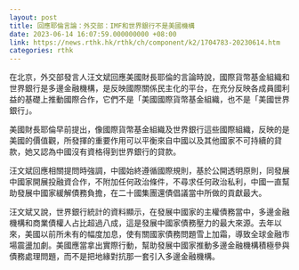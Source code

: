 ```yaml
---
layout: post
title: 回應耶倫言論：外交部：IMF和世界銀行不是美國機構
date: 2023-06-14 16:07:59.000000000 +08:00
link: https://news.rthk.hk/rthk/ch/component/k2/1704783-20230614.htm
categories: rthk
---
```


在北京，外交部發言人汪文斌回應美國財長耶倫的言論時說，國際貨幣基金組織和世界銀行是多邊金融機構，是反映國際關係民主化的平台，在充分反映各成員國利益的基礎上推動國際合作，它們不是「美國國際貨幣基金組織，也不是「美國世界銀行」。

美國財長耶倫早前提出，像國際貨幣基金組織及世界銀行這些國際組織，反映的是美國的價值觀，所發揮的重要作用可以平衡來自中國以及其他國家不可持續的貸款，她又認為中國沒有資格得到世界銀行的貸款。

汪文斌回應相關提問時強調，中國始終遵循國際規則，基於公開透明原則，同發展中國家開展投融資合作，不附加任何政治條件，不尋求任何政治私利，中國一直幫助發展中國家緩解債務負擔，在二十國集團還債倡議當中所做的貢獻最大。

汪文斌又說，世界銀行統計的資料顯示，在發展中國家的主權債務當中，多邊金融機構和商業債權人占比超過八成，這是發展中國家債務壓力的最大來源。去年以來，美國以前所未有的幅度加息，使有關國家債務問題雪上加霜，導致全球金融市場震盪加劇。美國應當拿出實際行動，幫助發展中國家推動多邊金融機構積極參與債務處理問題，而不是把地緣對抗那一套引入多邊金融機構。

